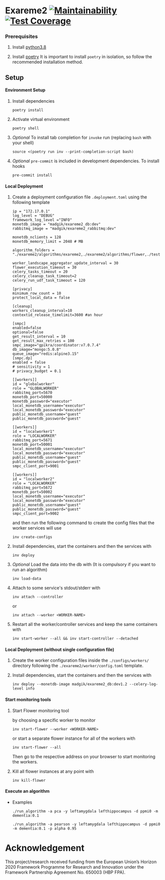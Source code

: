 # Exareme2 [![Maintainability](https://api.codeclimate.com/v1/badges/48216c43e4acff2fd7eb/maintainability)](https://codeclimate.com/github/madgik/exareme2/maintainability) [![Test Coverage](https://api.codeclimate.com/v1/badges/48216c43e4acff2fd7eb/test_coverage)](https://codeclimate.com/github/madgik/exareme2/test_coverage)

### Prerequisites

1. Install [python3.8](https://www.python.org/downloads/ "python3.8")

1. Install [poetry](https://python-poetry.org/ "poetry")
   It is important to install `poetry` in isolation, so follow the
   recommended installation method.

## Setup

#### Environment Setup

1. Install dependencies

   ```
   poetry install
   ```

1. Activate virtual environment

   ```
   poetry shell
   ```

1. *Optional* To install tab completion for `invoke` run  (replacing `bash` with your shell)

   ```
   source <(poetry run inv --print-completion-script bash)
   ```

1. _Optional_ `pre-commit` is included in development dependencies. To install hooks

   ```
   pre-commit install
   ```

#### Local Deployment

1. Create a deployment configuration file `.deployment.toml` using the following template

   ```
   ip = "172.17.0.1"
   log_level = "DEBUG"
   framework_log_level ="INFO"
   monetdb_image = "madgik/exareme2_db:dev"
   rabbitmq_image = "madgik/exareme2_rabbitmq:dev"

   monetdb_nclients = 128
   monetdb_memory_limit = 2048 # MB

   algorithm_folders = "./exareme2/algorithms/exareme2,./exareme2/algorithms/flower,./tests/algorithms"

   worker_landscape_aggregator_update_interval = 30
   flower_execution_timeout = 30
   celery_tasks_timeout = 20
   celery_cleanup_task_timeout=2
   celery_run_udf_task_timeout = 120

   [privacy]
   minimum_row_count = 10
   protect_local_data = false

   [cleanup]
   workers_cleanup_interval=10
   contextid_release_timelimit=3600 #an hour

   [smpc]
   enabled=false
   optional=false
   get_result_interval = 10
   get_result_max_retries = 100
   smpc_image="gpikra/coordinator:v7.0.7.4"
   db_image="mongo:5.0.8"
   queue_image="redis:alpine3.15"
   [smpc.dp]
   enabled = false
   # sensitivity = 1
   # privacy_budget = 0.1

   [[workers]]
   id = "globalworker"
   role = "GLOBALWORKER"
   rabbitmq_port=5670
   monetdb_port=50000
   monetdb_password="executor"
   local_monetdb_username="executor"
   local_monetdb_password="executor"
   public_monetdb_username="guest"
   public_monetdb_password="guest"

   [[workers]]
   id = "localworker1"
   role = "LOCALWORKER"
   rabbitmq_port=5671
   monetdb_port=50001
   local_monetdb_username="executor"
   local_monetdb_password="executor"
   public_monetdb_username="guest"
   public_monetdb_password="guest"
   smpc_client_port=9001

   [[workers]]
   id = "localworker2"
   role = "LOCALWORKER"
   rabbitmq_port=5672
   monetdb_port=50002
   local_monetdb_username="executor"
   local_monetdb_password="executor"
   public_monetdb_username="guest"
   public_monetdb_password="guest"
   smpc_client_port=9002

   ```

   and then run the following command to create the config files that the worker services will use

   ```
   inv create-configs
   ```

1. Install dependencies, start the containers and then the services with

   ```
   inv deploy
   ```

1. _Optional_ Load the data into the db with
   (It is compulsory if you want to run an algorithm)

   ```
   inv load-data
   ```

1. Attach to some service's stdout/stderr with

   ```
   inv attach --controller
   ```

   or

   ```
   inv attach --worker <WORKER-NAME>
   ```

1. Restart all the worker/controller services and keep the same containers with

   ```
   inv start-worker --all && inv start-controller --detached
   ```

#### Local Deployment (without single configuration file)

1. Create the worker configuration files inside the `./configs/workers/` directory following the `./exareme2/worker/config.toml` template.

1. Install dependencies, start the containers and then the services with

   ```
   inv deploy --monetdb-image madgik/exareme2_db:dev1.2 --celery-log-level info
   ```

#### Start monitoring tools

1. Start Flower monitoring tool

   by choosing a specific worker to monitor

   ```
   inv start-flower --worker <WORKER-NAME>
   ```

   or start a separate flower instance for all of the workers with

   ```
   inv start-flower --all
   ```

   Then go to the respective address on your browser to start monitoring the workers.

1. Kill all flower instances at any point with

   ```
   inv kill-flower
   ```

#### Execute an algorithm

- Examples
  ```
  ./run_algorithm -a pca -y leftamygdala lefthippocampus -d ppmi0 -m dementia:0.1
  ```
  ```
  ./run_algorithm -a pearson -y leftamygdala lefthippocampus -d ppmi0 -m dementia:0.1 -p alpha 0.95
  ```

# Acknowledgement

This project/research received funding from the European Union’s Horizon 2020 Framework Programme for Research and Innovation under the Framework Partnership Agreement No. 650003 (HBP FPA).
